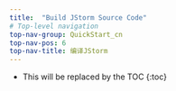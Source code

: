 ```yaml
---
title:  "Build JStorm Source Code"
# Top-level navigation
top-nav-group: QuickStart_cn
top-nav-pos: 6
top-nav-title: 编译JStorm
---
```


* This will be replaced by the TOC
{:toc}
